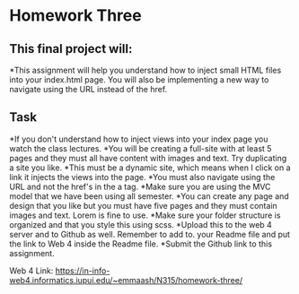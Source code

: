 # Homework Three

## This final project will:

\*This assignment will help you understand how to inject small HTML files into your index.html page. You will also be implementing a new way to navigate using the URL instead of the href.

## Task

*If you don't understand how to inject views into your index page you watch the class lectures.
*You will be creating a full-site with at least 5 pages and they must all have content with images and text. Try duplicating a site you like.
*This must be a dynamic site, which means when I click on a link it injects the views into the page.
*You must also navigate using the URL and not the href's in the a tag.
*Make sure you are using the MVC model that we have been using all semester.
*You can create any page and design that you like but you must have five pages and they must contain images and text. Lorem is fine to use.
*Make sure your folder structure is organized and that you style this using scss.
*Upload this to the web 4 server and to Github as well. Remember to add to. your Readme file and put the link to Web 4 inside the Readme file.
\*Submit the Github link to this assignment.

Web 4 Link: https://in-info-web4.informatics.iupui.edu/~emmaash/N315/homework-three/

